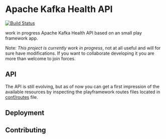 # Apache Kafka Health API


[![Build Status](https://travis-ci.org/purbon/kafka-health-api.svg?branch=master)](https://travis-ci.org/purbon/kafka-health-api)

work in progress Apache Kafka Health API based on an small play framework app.

Note: *This project is currently work in progress*, not at all useful and will for 
sure have modifications. If you want to collaborate developing it you are more than welcome
to join forces.

## API

The API is still evolving, but as of now you can get a first impression of the available resources by inspecting the playframework routes files located in [conf/routes](conf/routes) file.

## Deployment

## Contributing


